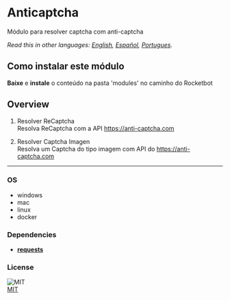 # Anticaptcha
  
Módulo para resolver captcha com anti-captcha  

*Read this in other languages: [English](README.md), [Español](README.es.md), [Portugues](README.pr.md).*

## Como instalar este módulo
  
__Baixe__ e __instale__ o conteúdo na pasta 'modules' no caminho do Rocketbot  



## Overview


1. Resolver ReCaptcha  
Resolva ReCaptcha com a API https://anti-captcha.com

2. Resolver Captcha Imagen  
Resolva um Captcha do tipo imagem com API do https://anti-captcha.com  




----
### OS

- windows
- mac
- linux
- docker

### Dependencies
- [**requests**](https://pypi.org/project/requests/)
### License
  
![MIT](https://camo.githubusercontent.com/107590fac8cbd65071396bb4d04040f76cde5bde/687474703a2f2f696d672e736869656c64732e696f2f3a6c6963656e73652d6d69742d626c75652e7376673f7374796c653d666c61742d737175617265)  
[MIT](http://opensource.org/licenses/mit-license.ph)